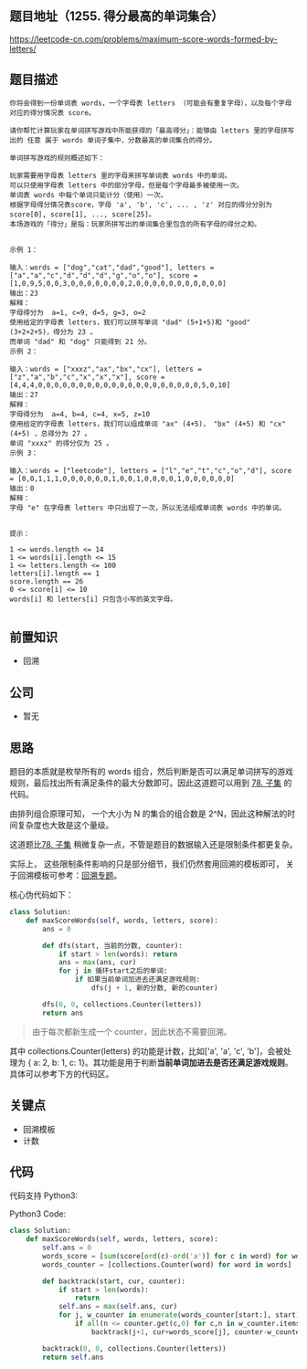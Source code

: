 ## 题目地址（1255. 得分最高的单词集合）

https://leetcode-cn.com/problems/maximum-score-words-formed-by-letters/

## 题目描述

```
你将会得到一份单词表 words，一个字母表 letters （可能会有重复字母），以及每个字母对应的得分情况表 score。

请你帮忙计算玩家在单词拼写游戏中所能获得的「最高得分」：能够由 letters 里的字母拼写出的 任意 属于 words 单词子集中，分数最高的单词集合的得分。

单词拼写游戏的规则概述如下：

玩家需要用字母表 letters 里的字母来拼写单词表 words 中的单词。
可以只使用字母表 letters 中的部分字母，但是每个字母最多被使用一次。
单词表 words 中每个单词只能计分（使用）一次。
根据字母得分情况表score，字母 'a', 'b', 'c', ... , 'z' 对应的得分分别为 score[0], score[1], ..., score[25]。
本场游戏的「得分」是指：玩家所拼写出的单词集合里包含的所有字母的得分之和。
 

示例 1：

输入：words = ["dog","cat","dad","good"], letters = ["a","a","c","d","d","d","g","o","o"], score = [1,0,9,5,0,0,3,0,0,0,0,0,0,0,2,0,0,0,0,0,0,0,0,0,0,0]
输出：23
解释：
字母得分为  a=1, c=9, d=5, g=3, o=2
使用给定的字母表 letters，我们可以拼写单词 "dad" (5+1+5)和 "good" (3+2+2+5)，得分为 23 。
而单词 "dad" 和 "dog" 只能得到 21 分。
示例 2：

输入：words = ["xxxz","ax","bx","cx"], letters = ["z","a","b","c","x","x","x"], score = [4,4,4,0,0,0,0,0,0,0,0,0,0,0,0,0,0,0,0,0,0,0,0,5,0,10]
输出：27
解释：
字母得分为  a=4, b=4, c=4, x=5, z=10
使用给定的字母表 letters，我们可以组成单词 "ax" (4+5)， "bx" (4+5) 和 "cx" (4+5) ，总得分为 27 。
单词 "xxxz" 的得分仅为 25 。
示例 3：

输入：words = ["leetcode"], letters = ["l","e","t","c","o","d"], score = [0,0,1,1,1,0,0,0,0,0,0,1,0,0,1,0,0,0,0,1,0,0,0,0,0,0]
输出：0
解释：
字母 "e" 在字母表 letters 中只出现了一次，所以无法组成单词表 words 中的单词。
 

提示：

1 <= words.length <= 14
1 <= words[i].length <= 15
1 <= letters.length <= 100
letters[i].length == 1
score.length == 26
0 <= score[i] <= 10
words[i] 和 letters[i] 只包含小写的英文字母。


```

## 前置知识

- 回溯

## 公司

- 暂无

## 思路

题目的本质就是枚举所有的 words 组合，然后判断是否可以满足单词拼写的游戏规则，最后找出所有满足条件的最大分数即可。因此这道题可以用到 [78. 子集](../problems/78.subsets.md) 的代码。

由排列组合原理可知， 一个大小为 N 的集合的组合数是 2^N，因此这种解法的时间复杂度也大致是这个量级。

这道题比[78. 子集](../problems/78.subsets.md) 稍微复杂一点，不管是题目的数据输入还是限制条件都更复杂。

实际上， 这些限制条件影响的只是部分细节，我们仍然套用回溯的模板即可， 关于回溯模板可参考：[回溯专题](../thinkings/backtrack.md)。

核心伪代码如下：

```py
class Solution:
    def maxScoreWords(self, words, letters, score):
        ans = 0

        def dfs(start, 当前的分数, counter):
            if start > len(words): return
            ans = max(ans, cur)
            for j in 循环start之后的单词:
                if 如果当前单词加进去还满足游戏规则:
                    dfs(j + 1, 新的分数, 新的counter)

        dfs(0, 0, collections.Counter(letters))
        return ans
```

> 由于每次都新生成一个 counter，因此状态不需要回溯。

其中 collections.Counter(letters) 的功能是计数，比如['a', 'a', 'c', 'b']，会被处理为 { a: 2, b: 1, c: 1}。其功能是用于判断**当前单词加进去是否还满足游戏规则**。具体可以参考下方的代码区。

## 关键点

- 回溯模板
- 计数

## 代码

代码支持 Python3:

Python3 Code:

```python
class Solution:
    def maxScoreWords(self, words, letters, score):
        self.ans = 0
        words_score = [sum(score[ord(c)-ord('a')] for c in word) for word in words]
        words_counter = [collections.Counter(word) for word in words]

        def backtrack(start, cur, counter):
            if start > len(words):
                return
            self.ans = max(self.ans, cur)
            for j, w_counter in enumerate(words_counter[start:], start):
                if all(n <= counter.get(c,0) for c,n in w_counter.items()):
                    backtrack(j+1, cur+words_score[j], counter-w_counter)

        backtrack(0, 0, collections.Counter(letters))
        return self.ans
```
